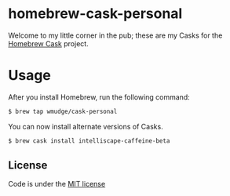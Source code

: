 # homebrew-cask-personal

Welcome to my little corner in the pub; these are my Casks for the [Homebrew Cask](https://github.com/Homebrew/homebrew-cask)
project.

# Usage

After you install Homebrew, run the following command:

```sh
$ brew tap wmudge/cask-personal
```

You can now install alternate versions of Casks.

```sh
$ brew cask install intelliscape-caffeine-beta
```

## License
Code is under the [MIT license](https://github.com/wmudge/homebrew-cask-personal/blob/master/LICENSE)
